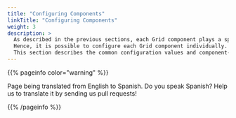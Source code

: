 ```yaml
---
title: "Configuring Components"
linkTitle: "Configuring Components"
weight: 3
description: >
  As described in the previous sections, each Grid component plays a specific role.
  Hence, it is possible to configure each Grid component individually. 
  This section describes the common configuration values and component-specific configuration values.
---
```


{{% pageinfo color="warning" %}}
<p class="lead">
   <i class="fas fa-language display-4"></i> 
   Page being translated from 
   English to Spanish. Do you speak Spanish? Help us to translate
   it by sending us pull requests!
</p>
{{% /pageinfo %}}